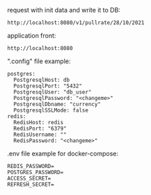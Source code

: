 request with init data and write it to DB:
```
http://localhost:8080/v1/pullrate/28/10/2021
```

application front:
```
http://localhost:8080

```

".config" file example:

```
postgres:
  PostgresqlHost: db
  PostgresqlPort: "5432"
  PostgresqlUser: "db_user"
  PostgresqlPassword: "<changeme>"
  PostgresqlDbname: "currency"
  PostgresqlSSLMode: false
redis:
  RedisHost: redis
  RedisPort: "6379"
  RedisUsername: ""
  RedisPassword: "<changeme>"
```

.env file example for docker-compose:

```
REDIS_PASSWORD=
POSTGRES_PASSWORD=
ACCESS_SECRET=
REFRESH_SECRET=
```